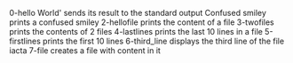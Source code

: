 0-hello World' sends its result to the standard output
Confused smiley prints a confused smiley
2-hellofile prints the content of a file
3-twofiles prints the contents of 2 files
4-lastlines prints the last 10 lines in a file
5-firstlines prints the first 10 lines
6-third_line displays the third line of the file iacta
7-file creates a file with content in it
